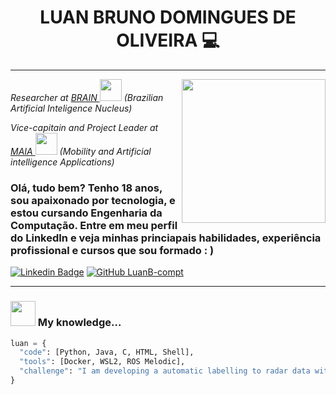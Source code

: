 <h1 align='center'> LUAN BRUNO DOMINGUES DE OLIVEIRA 💻 </h1>

---------------------------------------

<img align='right' src="https://github.com/LuanB-compt/README/blob/main/Imagens/Imagem.jpg" width="230">

<p><em>Researcher at <a href="https://ipfacens.com.br/brain-2/">BRAIN </a><img src="https://mlogu6g7z5ex.i.optimole.com/1yTVGrE-8JS7uKKK/w:324/h:118/q:mauto/f:avif/https://ipfacens.com.br/wp-content/uploads/2020/06/BRAIN.png" width="35"> (Brazilian Artificial Inteligence Nucleus)

Vice-capitain and Project Leader at <a href="https://lince.facens.br/maia-mobilidade-aplicada-e-inteligencia-artificial/">MAIA </a><img src="https://mlogu6g7z5ex.i.optimole.com/SKggyqg-n-C2CCk4/w:341/h:334/q:90/https://lince.facens.br/wp-content/uploads/2020/04/logo-maia.png" width="35"> (Mobility and Artificial intelligence Applications) </em></p>

### Olá, tudo bem? Tenho 18 anos, sou apaixonado por tecnologia, e estou cursando Engenharia da Computação. Entre em meu perfil do LinkedIn e veja minhas princiapais habilidades, experiência profissional e cursos que sou formado : )

[![Linkedin Badge](https://img.shields.io/badge/-LinkedIn-blue?style=flat-square&logo=Linkedin&logoColor=white&link=https://www.linkedin.com/in/luan-bruno-2004031bb/)](https://www.linkedin.com/in/luan-bruno-2004031bb/)
[![GitHub LuanB-compt](https://img.shields.io/github/followers/LuanB-compt?label=follow&style=social)](https://github.com/LuanB-compt)

---------------------------------

### <img src="https://c.tenor.com/i_K3zWsgcG8AAAAj/hacker-pepe.gif" width="40"> My knowledge...  

```python
luan = {
  "code": [Python, Java, C, HTML, Shell],
  "tools": [Docker, WSL2, ROS Melodic],
  "challenge": "I am developing a automatic labelling to radar data with YoloV5, ROS and Python"
}
```
